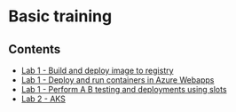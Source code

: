 # Basic training 

## Contents 
- [Lab 1 - Build and deploy image to registry ](webapps/Registry.md)
- [Lab 1 - Deploy and run containers in Azure Webapps ](webapps/webappdeploy.md)
- [Lab 1 - Perform A B testing and deployments using slots  ](webapps/deploymentslots.md)
- [Lab 2 - AKS ](aks/README.md)
